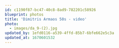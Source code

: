 ```yaml
---
id: c1190f87-bc47-40c8-8ad9-782201c58926
blueprint: photos
title: 'Dimitris Armaos 50s - video'
photo:
  - images/da_9-(2).jpg
updated_by: 1efd0116-a539-4ffd-85b7-6bfe662e5c3a
updated_at: 1670601532
---
```

